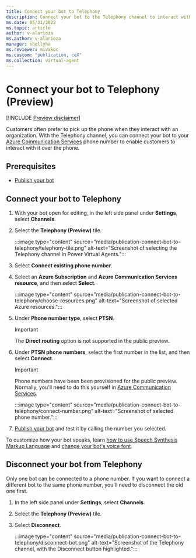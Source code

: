 ```yaml
---
title: Connect your bot to Telephony
description: Connect your bot to the Telephony channel to interact with users over the phone.
ms.date: 05/31/2022
ms.topic: article
author: v-alarioza
ms.author: v-alarioza
manager: shellyha
ms.reviewer: mivakoc
ms.custom: "publication, ceX"
ms.collection: virtual-agent
---
```


# Connect your bot to Telephony (Preview)

[!INCLUDE [Preview disclaimer](../includes/public-preview-disclaimer.md)]

Customers often prefer to pick up the phone when they interact with an organization. With the Telephony channel, you can connect your bot to your [Azure Communication Services](/azure/communication-services/) phone number to enable customers to interact with it over the phone.

## Prerequisites

- [Publish your bot](publication-fundamentals-publish-channels.md)

## Connect your bot to Telephony

1. With your bot open for editing, in the left side panel under **Settings**, select **Channels**.

1. Select the **Telephony (Preview)** tile.

    :::image type="content" source="media/publication-connect-bot-to-telephony/telephony-tile.png" alt-text="Screenshot of selecting the Telephony channel in Power Virtual Agents.":::

1. Select **Connect existing phone number**.

1. Select an **Azure Subscription** and **Azure Communication Services resource**, and then select **Select**.

    :::image type="content" source="media/publication-connect-bot-to-telephony/choose-resources.png" alt-text="Screenshot of selected Azure resources.":::

1. Under **Phone number type**, select **PTSN**.

    > [!IMPORTANT]
    > The **Direct routing** option is not supported in the public preview.

1. Under **PTSN phone numbers**, select the first number in the list, and then select **Connect**.

    > [!IMPORTANT]
    > Phone numbers have been been provisioned for the public preview. Normally, you'll need to do this yourself in [Azure Communication Services](/azure/communication-services/).

    :::image type="content" source="media/publication-connect-bot-to-telephony/connect-number.png" alt-text="Screenshot of selected phone number.":::

1. [Publish your bot](publication-fundamentals-publish-channels.md#publish-the-latest-bot-content) and test it by calling the number you selected.

To customize how your bot speaks, learn [how to use Speech Synthesis Markup Language](advanced-custom-speech-ssml.md) and [change your bot's voice font](advanced-speech-settings.md).

## Disconnect your bot from Telephony

Only one bot can be connected to a phone number. If you want to connect a different bot to the same phone number, you'll need to disconnect the old one first.

1. In the left side panel under **Settings**, select **Channels**.

1. Select the **Telephony (Preview)** tile.

1. Select **Disconnect**.

    :::image type="content" source="media/publication-connect-bot-to-telephony/disconnect-bot.png" alt-text="Screenshot of the Telephony channel, with the Disconnect button highlighted.":::
